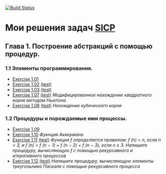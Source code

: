 [![Build Status](https://travis-ci.com/dzencot/sicp-solutions.svg?branch=master)](https://travis-ci.com/dzencot/sicp-solutions)
# Мои решения задач [SICP](https://mitpress.mit.edu/sicp/full-text/book/book.html)
## Глава 1. Построение абстракций с помощью процедур.
### 1.1 Элементы программирования.
  - [Exercise 1.01](./solutions/1_01_rkt)
  - [Exercise 1.02](./solutions/1_02_rkt) [(test)](./tests/1_02.test.rkt)
  - [Exercise 1.03](./solutions/1_03_rkt) [(test)](./tests/1_03.test.rkt)
  - [Exercise 1.07](./solutions/1_07_rkt) [(test)](./tests/1_07.test.rkt) *Модифицированное нахождение квадратного корня методом Ньютона.*
  - [Exercise 1.08](./solutions/1_08.rkt) [(test)](./tests/1_08.test.rkt) *Нахождение кубического корня*
### 1.2 Процедуры и порождаемые ими процессы.
  - [Exercise 1.09](./solutions/1_09.rkt)
  - [Exercise 1.10](./solutions/1_10.rkt) *Фукнция Аккермана*
  - [Exercise 1.11](./solutions/1_11.rkt) [(test)](./tests/1_11.test.rkt) *Функция f определяется правилом: f (n) = n, если n < 3, и f (n) = f (n − 1) + f (n − 2) + f (n − 3), если n ≥ 3. Напишите процедуру, вычисляющую f с помощью рекурсивного и итеративного процессов*
  - [Exercise 1.12](./solutions/1_12.rkt) [(test)](./tests/1_12.test.rkt) *Напишите процедуру, вычисляющую элементы треугольника Паскаля с помощью рекурсивного процесса*
